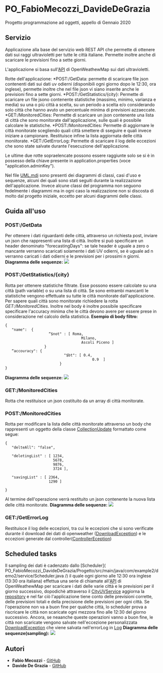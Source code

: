 # PO_FabioMecozzi_DavideDeGrazia
Progetto programmazione ad oggetti, appello di Gennaio 2020

## Servizio

Applicazione alla base del servizio web REST API che permette di ottenere dati sui raggi ultravioletti per tutte le città italiane. Permette inoltre anche di scaricare le previsioni fino a sette giorni.

L'applicazione si basa sull'[API](https://openweathermap.org/api/uvi#fgeo) di OpenWeathewMap sui dati ultravioletti.

Rotte dell'applicazione:
*POST:/GetData: permette di scaricare file json contenenti dati sui dati uv odierni (disponibili ogni giorno dopo le 12:30, ora inglese), permette inoltre che nel file json vi siano inserite anche le previsioni fino a sette giorni.
*POST:/GetStatistics/{city}: Permette di scaricare un file jsono contenente statistiche (massimo, minimo, varianza e media) su una o più città a scelta, su un periodo a scelta e/o considerando solo città che hanno avuto un percentuale minima di previsioni azzaeccate.
*GET:/MonitoredCities: Permette di scaricare un json contenente una lista di città che sono monitorate dall'applicazione, sulle quali è possibile calcolare le statistiche.
*POST:/MonitoredCities: Permette di aggiornare le città monitorate scegliendo quali città smettere di sseguire e quali invece iniziare a campionare. Restituisce infine la lista aggiornata delle città moniitorate.
*GET:/GetErrorLog: Permette di scaricare il log delle eccezioni che sono state salvate durante l'esecuzione dell'applicazione.

Le ultime due rotte sopraelencate possono essere raggiunte solo se si è in possesso della chiave presente in application.properties (voce "application.adminKey").

Nel file [UML.mdj](https://aangrw.db.files.1drv.com/y4mEhRW6T5TB0O0Mho701IYnQXQdDOJF2mQIUPNw_R71E2z5FatOYllR78DkHytWX_s-z2WZ69ykeVfNwLCduu1MFWid4BNliwPp9FYPhB1qqdcoyDOqG2T03lKZzPiVdvYNbpL37gHcxiQJ5Eux9jGGmxijLTeBb1gtI7e4VUQezMYX_q2GLxltMmZADDv3Nse?width=1633&height=961&cropmode=none) sono presenti dei diagrammi di classi, casi d'uso e sequenze, alcuni dei quali sono stati seguiti durante la realizzazione dell'applicazione. Invece alcune classi del programma non seguono fedelmente i diagrammi ma in ogni caso la realizzazione non si discosta di molto dal progetto iniziale, eccetto per alcuni diagrammi delle classi.

## Guida all'uso
### POST:/GetData
Per ottenere i dati riguardanti delle città, attraverso un richiesta post, inviare un json che rappresenti una lista di città. Inoltre si può specificare un header denominato "forecastingDays": se tale header è uguale a zero o mancante verranno scaricati solamente i dati UV odierni, se è uguale ad n verranno caricati i dati odierni e le previsioni per i prossimi n giorni.
**Diagramma delle** **sequenze:**
![](getData.png)

### POST:/GetStatistics/{city}
Rotta per ottenere statistiche filtrate.
Esse possono essere calcolate su una città (path variable) o su una lista di città. Se sono entrambi mancanti le statistiche vengono effettuate su tutte le città monitorate dall'applicazione. Per sapere quali città sono monitorate richiedere la rotta *GET:/MonitoredCities*.
Inoltre nel body è inoltre possibile specificare specificare l'accuracy minima che le città devono avere per essere prese in considerazione nel calcolo della statistica.
**Esempio di body filtro:**
```
{
   "name":  { 
                    “$not" : [ Roma,
                                   Milano,
                                   Ascoli Piceno ]
                  }
   “accouracy": {
                           "$bt": [ 0.4, 
                                        0.9  ]
                         }
}
```

**Diagramma delle sequenze:**
![](getStatistics.png)

### GET:/MonitoredCities
Rotta che restituisce un json costituito da un array di città monitorate.

### POST:/MonitoredCities
Rotta per modificare la lista delle città monitorate attraverso un body che rappresenti un oggetto della classe [CollectionUpdate](Progetto/src/main/java/com/example2/demo2/model/CollectionUpdate.java)  formattato come segue:
```
{
   "delteAll": "false",
 
   "deletingList" : [ 1234,
                      5678,
                      9876,
                      3724 ],

   "savingList" : [ 2364,
                    1290 ]

}
```
Al termine dell'operazione verrà restituito un json contenente la nuova lista delle città monitorate.
**Diagramma delle sequenze:**
![](UpdateCityCollection.png)

### GET:/GetErrorLog
Restituisce il log delle eccezioni, tra cui le eccezioni che si sono verificate durante il download dei dati di openweather  ([DownloadException](Progetto/src/main/java/com/example2/demo2/exception/DownloadException.java)) e le eccezioni generate dal controller([ControllerEception](Progetto/src/main/java/com/example2/demo2/exception/ControllerException.java))

 ## Scheduled tasks
 Il sampling dei dati è cadenzato dallo [Scheduler](
PO_FabioMecozzi_DavideDeGrazia/Progetto/src/main/java/com/example2/demo2/service/Scheduler.java /) il quale ogni giorno alle 12:30 ora inglese (13:30 ora italiana) effettua una serie di chiamate all'[API](https://openweathermap.org/api/uvi#fgeo) di OpenWeathewMap per scaricare i dati delle varie città e le previsioni per il giorno successivo, dopodichè attraverso il [CityUVService](Progetto/src/main/java/com/example2/demo2/service/CityUVService.java) aggiorna la [repository](Progetto/src/main/java/com/example2/demo2/repository/CityUVRepository.java) e nel far ciò l'applicazione tiene conto delle previsioni corrette, delle previsioni totali e della precisione delle previsioni per ogni città.
Se l'operazione non va a buon fine per qualche città, lo scheduler prova a riscricare le città non scaricate ogni mezzora fino alle 12:30 del giorno successivo. Ancora, se neaanche queste operazioni vanno a buon fine, le città non scaricate vengono salvate nell'eccezione personalizzata [DownloadException](Progetto/src/main/java/com/example2/demo2/exception/DownloadException.java) che viene salvata nell'errorLog in [Log](Progetto/src/main/java/com/example2/demo2/model/Log.java)
**Diagramma delle sequenze(sampling):**
![](Sampling.png)

## Autori

* **Fabio Mecozzi** - [GitHub](https://github.com/FabioMecozzi)
* **Davide De Grazia** - [GitHub](https://github.com/davidedegrazia)
